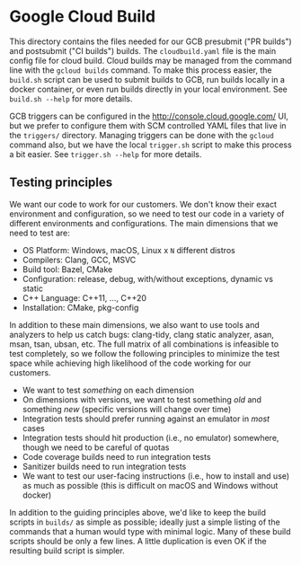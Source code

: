 # Google Cloud Build

This directory contains the files needed for our GCB presubmit ("PR builds")
and postsubmit ("CI builds") builds. The `cloudbuild.yaml` file is the main
config file for cloud build. Cloud builds may be managed from the command line
with the `gcloud builds` command. To make this process easier, the `build.sh`
script can be used to submit builds to GCB, run builds locally in a docker
container, or even run builds directly in your local environment. See `build.sh
--help` for more details.

GCB triggers can be configured in the http://console.cloud.google.com/ UI, but
we prefer to configure them with SCM controlled YAML files that live in the
`triggers/` directory. Managing triggers can be done with the `gcloud` command
also, but we have the local `trigger.sh` script to make this process a bit
easier. See `trigger.sh --help` for more details.

## Testing principles

We want our code to work for our customers. We don't know their exact
environment and configuration, so we need to test our code in a variety of
different environments and configurations. The main dimensions that we need to
test are:

- OS Platform: Windows, macOS, Linux x `N` different distros
- Compilers: Clang, GCC, MSVC
- Build tool: Bazel, CMake
- Configuration: release, debug, with/without exceptions, dynamic vs static
- C++ Language: C++11, ..., C++20
- Installation: CMake, pkg-config

In addition to these main dimensions, we also want to use tools and analyzers
to help us catch bugs: clang-tidy, clang static analyzer, asan, msan, tsan,
ubsan, etc. The full matrix of all combinations is infeasible to test
completely, so we follow the following principles to minimize the test space
while achieving high likelihood of the code working for our customers.

* We want to test _something_ on each dimension
* On dimensions with versions, we want to test something _old_ and something
  _new_ (specific versions will change over time)
* Integration tests should prefer running against an emulator in _most_ cases
* Integration tests should hit production (i.e., no emulator) somewhere, though
  we need to be careful of quotas
* Code coverage builds need to run integration tests
* Sanitizer builds need to run integration tests
* We want to test our user-facing instructions (i.e., how to install and use)
  as much as possible (this is difficult on macOS and Windows without docker)

In addition to the guiding principles above, we'd like to keep the build
scripts in `builds/` as simple as possible; ideally just a simple listing of
the commands that a human would type with minimal logic. Many of these build
scripts should be only a few lines. A little duplication is even OK if the
resulting build script is simpler.
